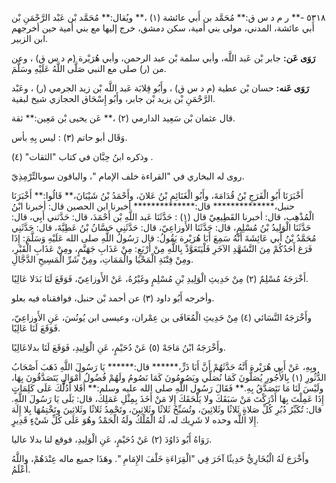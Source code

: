 ٥٣١٨ -** ر م د س ق:** مُحَمَّد بن أَبي عائشة (١) ،** ويُقال:** مُحَمَّد بْن عَبْد الرَّحْمَنِ بْن أَبي عائشة، المدني، مولى بني أمية، سكن دمشق، خرج إليها مع بني أمية حين أخرجهم ابن الزبير.

**رَوَى عَن:** جابر بْن عَبد اللَّه، وأبي سلمة بْن عبد الرحمن، وأبي هُرَيْرة (م د س ق) ، وعن من (ر) صلى مع النبي صَلَّى اللَّهُ عَلَيْهِ وسَلَّمَ.

**رَوَى عَنه:** حسان بْن عطية (م د س ق) ، وأَبُو قِلابَة عَبد اللَّه بْن زيد الجرمي (ر) ، وعَبْد الرَّحْمَنِ بْن يزيد بْن جابر، وأَبُو إِسْحَاق الحجازي شيخ لبقية.

قال عثمان بْن سَعِيد الدارمي (٢) ،** عَن يحيى بْن مَعِين:** ثقة.

وَقَال أبو حاتم (٣) : ليس بِهِ بأس.

وذكره ابنُ حِبَّان في كتاب "الثقات" (٤) .

روى له البخاري في "القراءة خلف الإمام "، والباقون سوىالتِّرْمِذِيّ.

أَخْبَرَنَا أَبُو الْفَرَجِ بْنُ قُدَامَةَ، وأَبُو الْغَنَائِمِ بْنُ عَلانَ، وأَحْمَدُ بْنُ شَيْبَانَ،** قَالُوا:** أَخْبَرَنَا حنبل،************** قال:************** أخبرنا ابن الحصين قال: أخبرنا ابْنُ الْمُذْهِب، قال: أخبرنا القَطِيعِيّ قال (١) : حَدَّثَنَا عَبد اللَّهِ بْن أَحْمَدَ، قال: حَدَّثني أَبِي، قال: حَدَّثَنَا الْوَلِيدُ بْنُ مُسْلِمٍ، قال: حَدَّثَنَا الأَوزاعِيّ، قال: حَدَّثَنِي حَسَّانُ بْنُ عَطِيَّةَ، قال: حَدَّثَنِي مُحَمَّدُ بْنُ أَبي عَائِشَةَ أَنَّهُ سَمِعَ أَبَا هُرَيْرة يَقُولُ: قال رَسُولُ اللَّهِ صلى الله عَلَيْهِ وَسَلَّمَ: إِذَا فَرَغ أَحَدُكُمْ مِنَ التَّشَهَّدِ الآخَرِ فَلْيَتَعَوَّذْ بِاللَّهِ مِنْ أَرْبَعٍ: مِنْ عَذَابِ جَهَنَّمٍ، ومِنْ عَذَابِ الْقَبْرِ، ومِنْ فِتْنَةِ الْمَحْيَا والْمَمَاتِ، ومِنْ شَرِّ الْمَسِيحِ الدَّجَّالِ.

أَخْرَجَهُ مُسْلِمٌ (٢) مِنْ حَدِيثِ الْوَلِيدِ بْنِ مُسْلِمٍ وغَيْرُهُ، عَنْ الأَوزاعِيّ، فَوَقَعَ لَنَا بَدَلا عَالِيًا.

وأخرجه أَبُو داود (٣) عن أحمد بْن حنبل، فوافقناه فيه بعلو.

وأَخْرَجَهُ النَّسَائي (٤) مِنْ حَدِيثِ الْمُعَافَى بن عِمْران، وعيسى ابن يُونُسَ، عَنِ الأَوزاعِيّ، فَوَقَعَ لَنَا عَالِيًا.

وأَخْرَجَهُ ابْنُ مَاجَهْ (٥) عَنْ دُحَيْمٍ، عَنِ الْوَلِيدِ، فَوَقَعَ لَنَا بدلاعَالِيًا.

وبِهِ، عَنْ أَبِي هُرَيْرة أَنَّهُ حَدَّثَهُمْ أَنَّ أَبَا ذَرٍّ،****** قال:****** يَا رَسُولَ اللَّهِ ذَهَبَ أَصْحَابُ الدُّثُورِ (١) بِالأُجُورِ يُصَلُّونَ كَمَا نُصَلِّي ويَصُومُونَ كَمَا نَصُومُ ولَهُمْ فُضُولُ أَمْوَالٍ يَتَصَدَّقُونَ بِهَا، ولَيْسَ لَنَا مَا نَتَصَدَّقُ بِهِ.** فَقَالَ رَسُول اللَّهِ صلى الله عليه وسلم:** أَفَلا أَدُلُّكَ عَلَى كَلِمَاتٍ إِذَا عَمِلْتَ بِهَا أَدْرَكْتَ مَنْ سَبَقَكَ ولا يَلْحَقَكَ إِلا مَنْ أَخَذَ بِمِثْلِ عَمَلِكَ، قال: بَلَى يَا رَسُولَ اللَّهِ. قال: تُكَبِّرُ دُبُرِ كُلِّ صَلاةٍ ثَلاثًا وثَلاثِينَ، وتُسَبِّحُ ثَلاثًا وثَلاثِينَ، وتَحْمِدُ ثَلاثًا وثَلاثِينَ وتَخْتِمُهَا بِلا إِلَهَ إِلا اللَّه وحده لا شَرِيك له، لَهُ الْمُلْكُ ولَهُ الْحَمْدُ وهُوَ عَلَى كُلِّ شَيْءٍ قَدِيرٍ.

رَوَاهُ أَبُو دَاوُدَ (٢) عَنْ دُحَيْمٍ، عَنِ الْوَلِيدِ، فوقع لنا بدلا عاليا.

وأَخْرَجَ لَهُ الْبُخَارِيُّ حَدِيثًا آخَرَ فِي "الْقِرَاءَةِ خَلْفَ الإِمَامِ ". وهَذَا جميع ماله عِنْدَهُمْ، واللَّهُ أَعْلَمُ.